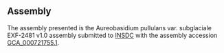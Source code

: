 

Assembly
--------

The assembly presented is the Aureobasidium pullulans var. subglaciale
EXF-2481 v1.0 assembly submitted to [INSDC](http://www.insdc.org) with
the assembly accession
[GCA\_000721755.1](http://www.ebi.ac.uk/ena/data/view/GCA_000721755.1).
